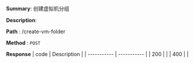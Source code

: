 **Summary**: 创建虚拟机分组

**Description**:

**Path** : /create-vm-folder

**Method** : `POST`

**Response**
| code      | Description |
| ----------- | ----------- |
|  200   |       |
|  400   |       |

